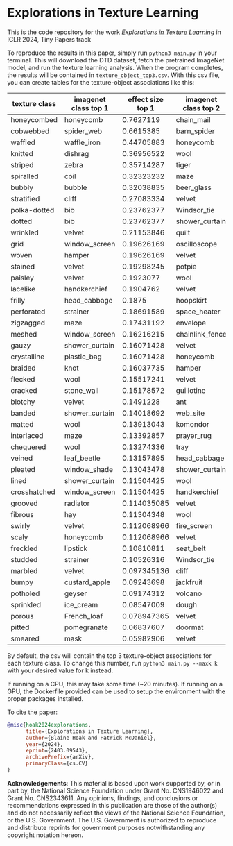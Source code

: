 # Explorations in Texture Learning

This is the code repository for the work [*Explorations in Texture Learning*](https://arxiv.org/abs/2403.09543) in ICLR 2024, Tiny Papers track

To reproduce the results in this paper, simply run `python3 main.py` in your terminal. This will download the DTD dataset, fetch the pretrained ImageNet model, and run the texture learning analysis. When the program completes, the results will be contained in `texture_object_top3.csv`. With this csv file, you can create tables for the texture-object associations like this:

|texture class|imagenet class top 1|effect size top 1|imagenet class top 2|effect size top 2|imagenet class top 3|effect size top 3|
|---|---|---|---|---|---|---|
|honeycombed|honeycomb|0.7627119|chain_mail|0.050847456|leaf_beetle|0.016949153|
|cobwebbed|spider_web|0.6615385|barn_spider|0.06153846|radio_telescope|0.03076923|
|waffled|waffle_iron|0.44705883|honeycomb|0.105882354|pretzel|0.07058824|
|knitted|dishrag|0.36956522|wool|0.26086956|cardigan|0.1521739|
|striped|zebra|0.35714287|tiger|0.16666667|velvet|0.11904762|
|spiralled|coil|0.32323232|maze|0.060606062|knot|0.04040404|
|bubbly|bubble|0.32038835|beer_glass|0.097087376|honeycomb|0.058252428|
|stratified|cliff|0.27083334|velvet|0.1875|stone_wall|0.09375|
|polka-dotted|bib|0.23762377|Windsor_tie|0.12871288|shower_curtain|0.10891089|
|dotted|bib|0.23762377|shower_curtain|0.12871288|wallet|0.10891089|
|wrinkled|velvet|0.21153846|quilt|0.17307693|wool|0.057692308|
|grid|window_screen|0.19626169|oscilloscope|0.11214953|shoji|0.07476635|
|woven|hamper|0.19626169|velvet|0.12149533|dishrag|0.093457945|
|stained|velvet|0.19298245|potpie|0.03508772|handkerchief|0.02631579|
|paisley|velvet|0.1923077|wool|0.115384616|shower_curtain|0.10576923|
|lacelike|handkerchief|0.1904762|velvet|0.104761906|stole|0.104761906|
|frilly|head_cabbage|0.1875|hoopskirt|0.09821428|velvet|0.08035714|
|perforated|strainer|0.18691589|space_heater|0.07476635|honeycomb|0.06542056|
|zigzagged|maze|0.17431192|envelope|0.12844037|quilt|0.110091746|
|meshed|window_screen|0.16216215|chainlink_fence|0.14414415|honeycomb|0.117117114|
|gauzy|shower_curtain|0.16071428|velvet|0.09821428|window_shade|0.071428575|
|crystalline|plastic_bag|0.16071428|honeycomb|0.09821428|pinwheel|0.071428575|
|braided|knot|0.16037735|hamper|0.11320755|dishrag|0.08490566|
|flecked|wool|0.15517241|velvet|0.0862069|cardigan|0.06896552|
|cracked|stone_wall|0.15178572|guillotine|0.0625|honeycomb|0.05357143|
|blotchy|velvet|0.1491228|ant|0.05263158|shower_curtain|0.02631579|
|banded|shower_curtain|0.14018692|web_site|0.093457945|Windsor_tie|0.07476635|
|matted|wool|0.13913043|komondor|0.07826087|wig|0.052173913|
|interlaced|maze|0.13392857|prayer_rug|0.08928572|buckle|0.08035714|
|chequered|wool|0.13274336|tray|0.097345136|web_site|0.07079646|
|veined|leaf_beetle|0.13157895|head_cabbage|0.096491225|walking_stick|0.05263158|
|pleated|window_shade|0.13043478|shower_curtain|0.12173913|velvet|0.11304348|
|lined|shower_curtain|0.11504425|wool|0.07964602|window_shade|0.07964602|
|crosshatched|window_screen|0.11504425|handkerchief|0.061946902|velvet|0.053097345|
|grooved|radiator|0.114035085|velvet|0.096491225|doormat|0.078947365|
|fibrous|hay|0.11304348|wool|0.052173913|pot|0.052173913|
|swirly|velvet|0.112068966|fire_screen|0.112068966|shower_curtain|0.094827585|
|scaly|honeycomb|0.112068966|velvet|0.060344826|tile_roof|0.060344826|
|freckled|lipstick|0.10810811|seat_belt|0.072072074|Band_Aid|0.072072074|
|studded|strainer|0.10526316|Windsor_tie|0.0877193|cuirass|0.07017544|
|marbled|velvet|0.097345136|cliff|0.053097345|spider_web|0.044247787|
|bumpy|custard_apple|0.09243698|jackfruit|0.05042017|abacus|0.033613447|
|potholed|geyser|0.09174312|volcano|0.08256881|manhole_cover|0.055045873|
|sprinkled|ice_cream|0.08547009|dough|0.05982906|confectionery|0.042735044|
|porous|French_loaf|0.078947365|velvet|0.05263158|honeycomb|0.05263158|
|pitted|pomegranate|0.06837607|doormat|0.051282052|velvet|0.051282052|
|smeared|mask|0.05982906|velvet|0.051282052|paintbrush|0.042735044|

By default, the csv will contain the top 3 texture-object associations for each texture class. To change this number, run `python3 main.py --maxk k` with your desired value for k instead. 

If running on a CPU, this may take some time (~20 minutes). If running on a GPU, the Dockerfile provided can be used to setup the environment with the proper packages installed. 

To cite the paper:

```bibtex
@misc{hoak2024explorations,
      title={Explorations in Texture Learning}, 
      author={Blaine Hoak and Patrick McDaniel},
      year={2024},
      eprint={2403.09543},
      archivePrefix={arXiv},
      primaryClass={cs.CV}
}
```

**Acknowledgements**:
This material is based upon work supported by, or in part by, the National Science Foundation under Grant No. CNS1946022 and Grant No. CNS2343611. Any opinions, findings, and conclusions or recommendations expressed in this publication are those of the author(s) and do not necessarily reflect the views of the National Science Foundation, or the U.S. Government. The U.S. Government is authorized to reproduce and distribute reprints for government purposes notwithstanding any copyright notation hereon.
